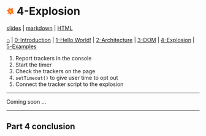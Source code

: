 <!-- paginate: true -->

# <img width="4%" src="../../extension/explode-tutorial-final/assets/img/explosion-icon.svg"> 4-Explosion

<span class="slides-small"><a href="../slides/4-explosion.html">slides</a> | <span class="slides-small"><a href="../markdown/4-explosion">markdown</a> | <a href="../www/4-explosion.html">HTML</a></span>

<span class="slides-small">[⌂](../../README.md) | [0-Introduction](0-introduction.html) | [1-Hello World!](1-hello-world.html) | [2-Architecture](2-architecture.html) | [3-DOM](3-dom.html) | [4-Explosion](4-explosion.html) | [5-Examples](5-examples.html)</span>

<!--
Presentation comments ...
-->

1. Report trackers in the console
1. Start the timer
1. Check the trackers on the page
1. `setTimeout()` to give user time to opt out
1. Connect the tracker script to the explosion




---

Coming soon ...


---

## Part 4 conclusion





<!--



// 2. Get scripts


// 4. Count trackers

// 5. Add tracker button

// 6. Add explosion countdown








---

## TEMPLATE

<div class="twocolumn">
<div class="col">



</div>
<div class="col">



</div>
</div>


-->
